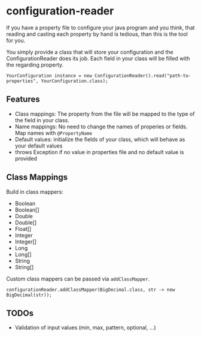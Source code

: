 # configuration-reader

If you have a property file to configure your java program and you think, that reading and casting each property by hand is tedious, than this is the tool for you.

You simply provide a class that will store your configuration and the ConfigurationReader does its job.
Each field in your class will be filled with the regarding property.

`YourConfiguration instance = new ConfigurationReader().read("path-to-properties", YourConfiguration.class);`     

## Features

- Class mappings: The property from the file will be mapped to the type of the field in your class. 
- Name mappings: No need to change the names of properies or fields. Map names with `@PropertyName`
- Default values: initialize the fields of your class, which will behave as your default values
- throws Exception if no value in properties file and no default value is provided 

## Class Mappings

Build in class mappers:
- Boolean
- Boolean[]
- Double
- Double[]
- Float[]
- Integer
- Integer[]
- Long
- Long[]
- String
- String[]

Custom class mappers can be passed via `addClassMapper`.

`configurationReader.addClassMapper(BigDecimal.class, str -> new BigDecimal(str));`

## TODOs
- Validation of input values (min, max, pattern, optional, ...)

